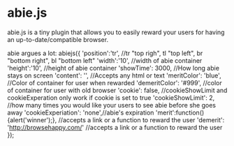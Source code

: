 abie.js
=======

abie.js is a tiny plugin that allows you to easily reward your users for having an up-to-date/compatible browser.


abie argues a lot:
abiejs({
  'position':'tr', //tr "top righ", tl "top left", br "bottom right", bl "bottom left"
	'width':'10', //width of abie container
	'height':'10', //height of abie container
	'showTime': 3000, //How long abie stays on screen
	'content': '', //Accepts any html or text
	'meritColor': 'blue', //Color of container for user when rewarded
	'demeritColor': '#999', //color of container for user with old browser
	'cookie': false, //cookieShowLimit and cookieExperation only work if cookie is set to true
	'cookieShowLimit': 2, //how many times you would like your users to see abie before she goes away
	'cookieExperiation': 'none',//abie's expiration
	'merit':function(){alert('winner');}, //accepts a link or a function to reward the user
	'demerit': 'http://browsehappy.com/' //accepts a link or a function to reward the user
});
